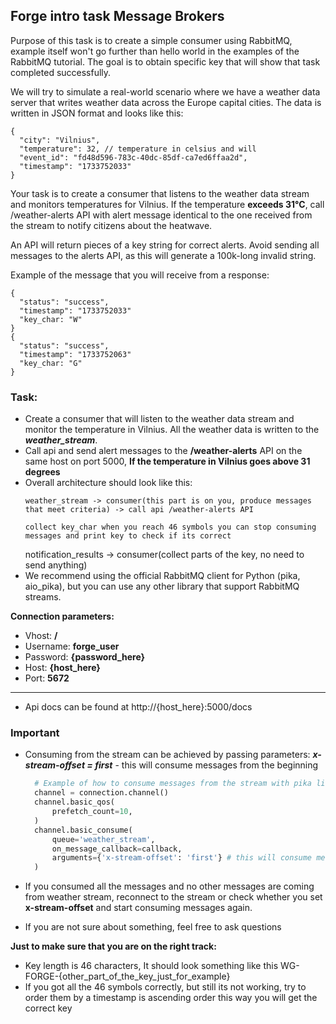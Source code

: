 ## Forge intro task Message Brokers

Purpose of this task is to create a simple consumer using RabbitMQ, 
example itself won't go further than hello world in the examples of the RabbitMQ tutorial. The goal is to obtain 
specific key that will show that task completed successfully.

We will try to simulate a real-world scenario where we have a weather data server that writes weather 
data across the Europe capital cities. The data is written in JSON format and looks like this:
```
{
  "city": "Vilnius",
  "temperature": 32, // temperature in celsius and will 
  "event_id": "fd48d596-783c-40dc-85df-ca7ed6ffaa2d",
  "timestamp": "1733752033"
}
```
Your task is to create a consumer that listens to the weather data stream and monitors temperatures for Vilnius.
If the temperature **exceeds 31°C**, call /weather-alerts API with alert message identical to the one received
from the stream to notify citizens about the heatwave.  

An API will return pieces of a key string for correct alerts. Avoid sending all messages to the alerts API,
as this will generate a 100k-long invalid string.

Example of the message that you will receive from a response:
```
{
  "status": "success",
  "timestamp": "1733752033"
  "key_char: "W"
}
{
  "status": "success",
  "timestamp": "1733752063"
  "key_char: "G"
}
```

### Task:

* Create a consumer that will listen to the weather data stream and monitor the temperature in Vilnius. All the weather
data is written to the **_weather_stream_**.
* Call api and send alert messages to the **/weather-alerts** API on the same host on port 5000,
**If the temperature in Vilnius goes above 31 degrees**
* Overall architecture should look like this:
    ```
    weather_stream -> consumer(this part is on you, produce messages that meet criteria) -> call api /weather-alerts API
    
    collect key_char when you reach 46 symbols you can stop consuming messages and print key to check if its correct
    ```
    notification_results -> consumer(collect parts of the key, no need to send anything)
* We recommend using the official RabbitMQ client for Python (pika, aio_pika), but you can use any other library that support RabbitMQ 
streams.

**Connection parameters:**
* Vhost: **/**
* Username: **forge_user**
* Password: **{password_here}**
* Host: **{host_here}**
* Port: **5672**

***
* Api docs can be found at http://{host_here}:5000/docs


### Important
* Consuming from the stream can be achieved by passing parameters:
  **_x-stream-offset = first_** - this will consume messages from the beginning
  ```python
    # Example of how to consume messages from the stream with pika library
    channel = connection.channel()
    channel.basic_qos(
        prefetch_count=10, 
    )
    channel.basic_consume(
        queue='weather_stream',
        on_message_callback=callback,
        arguments={'x-stream-offset': 'first'} # this will consume messages from the beginning
    )
  ```
* If you consumed all the messages and no other messages are coming from weather stream, 
reconnect to the stream or check whether you set **x-stream-offset** and start consuming messages again.

* If you are not sure about something, feel free to ask questions

**Just to make sure that you are on the right track:**
* Key length is 46 characters, It should look something like this WG-FORGE-{other_part_of_the_key_just_for_example}
* If you got all the 46 symbols correctly, but still its not working, try to order them by a timestamp is ascending order
this way you will get the correct key
